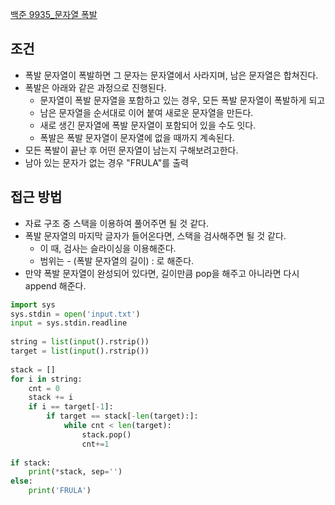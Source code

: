 

[백준 9935_문자열 폭발](https://www.acmicpc.net/problem/9935)



## 조건

- 폭발 문자열이 폭발하면 그 문자는 문자열에서 사라지며, 남은 문자열은 합쳐진다.
- 폭발은 아래와 같은 과정으로 진행된다.
	- 문자열이 폭발 문자열을 포함하고 있는 경우, 모든 폭발 문자열이 폭발하게 되고
	- 남은 문자열을 순서대로 이어 붙여 새로운 문자열을 만든다.
	- 새로 생긴 문자열에 폭발 문자열이 포함되어 있을 수도 잇다.
	- 폭발은 폭발 문자열이 문자열에 없을 때까지 계속된다.
- 모든 폭발이 끝난 후 어떤 문자열이 남는지 구해보려고한다.
- 남아 있는 문자가 없는 경우 "FRULA"를 출력



## 접근 방법

- 자료 구조 중 스택을 이용하여 풀어주면 될 것 같다.
- 폭발 문자열의 마지막 글자가 들어온다면, 스택을 검사해주면 될 것 같다.
	- 이 때, 검사는 슬라이싱을 이용해준다.
	- 범위는 - (폭발 문자열의 길이) : 로 해준다.
- 만약 폭발 문자열이 완성되어 있다면, 길이만큼 pop을 해주고 아니라면 다시 append 해준다.



```python
import sys  
sys.stdin = open('input.txt')  
input = sys.stdin.readline  
  
string = list(input().rstrip())  
target = list(input().rstrip())  
  
stack = []  
for i in string:  
    cnt = 0  
    stack += i  
    if i == target[-1]:  
        if target == stack[-len(target):]:  
            while cnt < len(target):  
                stack.pop()  
                cnt+=1  
  
if stack:  
    print(*stack, sep='')  
else:  
    print('FRULA')
```



